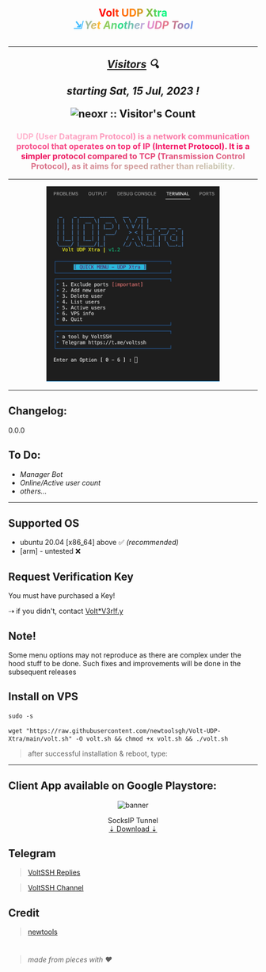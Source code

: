 <h2 align="center"><div><span style="color: #ff0000">V</span><span style="color: #ff1500">o</span><span style="color: #ff2a00">l</span><span style="color: #ff4000">t</span><span style="color: #ff5500"> </span><span style="color: #ff6a00">U</span><span style="color: #ff7f00">D</span><span style="color: #d59315">P</span><span style="color: #aaa72a"> </span><span style="color: #80bb40">X</span><span style="color: #55d055">t</span><span style="color: #2be46a">r</span><span style="color: #00f87f">a</span><br><i><span style="color: #42bcff">⇲</span><span style="color: #71bccd"> </span><span style="color: #a1bc9a">Y</span><span style="color: #d0bb68">e</span><span style="color: #ffbb35">t</span><span style="color: #cac44a"> </span><span style="color: #95cd5f">A</span><span style="color: #60d673">n</span><span style="color: #2bdf88">o</span><span style="color: #4fd19c">t</span><span style="color: #73c2b0">h</span><span style="color: #98b4c4">e</span><span style="color: #bca5d8">r</span><span style="color: #e097ec"> </span><span style="color: #e18dcc">U</span><span style="color: #e382ad">D</span><span style="color: #e4788d">P</span><span style="color: #e56d6d"> </span><span style="color: #c5788e">T</span><span style="color: #a584af">o</span><span style="color: #858fcf">o</span><span style="color: #659af0">l</span></i></div><h2>

----
<p align="center"><i><u>Visitors</u> 🔍</i></p>

<p align="center"><i>starting Sat, 15 Jul, 2023 !</i></p>
<p align="center"><img src="https://profile-counter.glitch.me/{newtoolsgh}/count.svg" alt="neoxr :: Visitor's Count" /></p>


<h3 align="center"><div><span style="color: #ffbad2"></span><span style="color: #ffb8d1"><b></span><span style="color: #ffb7d0">U</span><span style="color: #ffb5cf">D</span><span style="color: #ffb4ce">P</span><span style="color: #feb2cd"> </span><span style="color: #feb1cc">(</span><span style="color: #feafcb">U</span><span style="color: #feadca">s</span><span style="color: #feacc9">e</span><span style="color: #feaac7">r</span><span style="color: #fea9c6"> </span><span style="color: #fea7c5">D</span><span style="color: #fea6c4">a</span><span style="color: #fda4c3">t</span><span style="color: #fda2c2">a</span><span style="color: #fda1c1">g</span><span style="color: #fd9fc0">r</span><span style="color: #fd9ebf">a</span><span style="color: #fd9cbe">m</span><span style="color: #fd9abd"> </span><span style="color: #fd99bc">P</span><span style="color: #fd97bb">r</span><span style="color: #fc96ba">o</span><span style="color: #fc94b9">t</span><span style="color: #fc93b8">o</span><span style="color: #fc91b7">c</span><span style="color: #fc8fb6">o</span><span style="color: #fc8eb5">l</span><span style="color: #fc8cb4">)</span><span style="color: #fc8bb2"></span><span style="color: #fc89b1"></b></span><span style="color: #fb88b0"> </span><span style="color: #fb86af">i</span><span style="color: #fb84ae">s</span><span style="color: #fb83ad"> </span><span style="color: #fb81ac">a</span><span style="color: #fb80ab"> </span><span style="color: #fb7eaa">n</span><span style="color: #fb7da9">e</span><span style="color: #fb7ba8">t</span><span style="color: #fa79a7">w</span><span style="color: #fa78a6">o</span><span style="color: #fa76a5">r</span><span style="color: #fa75a4">k</span><span style="color: #fa73a3"> </span><span style="color: #fa71a2">c</span><span style="color: #fa70a1">o</span><span style="color: #fa6ea0">m</span><span style="color: #fa6d9f">m</span><span style="color: #f96b9d">u</span><span style="color: #f96a9c">n</span><span style="color: #f9689b">i</span><span style="color: #f9669a">c</span><span style="color: #f96599">a</span><span style="color: #f96398">t</span><span style="color: #f96297">i</span><span style="color: #f96096">o</span><span style="color: #f95f95">n</span><span style="color: #f85d94"> </span><span style="color: #f85b93">p</span><span style="color: #f85a92">r</span><span style="color: #f85891">o</span><span style="color: #f85790">t</span><span style="color: #f8558f">o</span><span style="color: #f8548e">c</span><span style="color: #f8528d">o</span><span style="color: #f8508c">l</span><span style="color: #f84f8b"> </span><span style="color: #f74d89">t</span><span style="color: #f74c88">h</span><span style="color: #f74a87">a</span><span style="color: #f74986">t</span><span style="color: #f74785"> </span><span style="color: #f74584">o</span><span style="color: #f74483">p</span><span style="color: #f74282">e</span><span style="color: #f74181">r</span><span style="color: #f63f80">a</span><span style="color: #f63d7f">t</span><span style="color: #f63c7e">e</span><span style="color: #f63a7d">s</span><span style="color: #f6397c"> </span><span style="color: #f6377b">o</span><span style="color: #f6367a">n</span><span style="color: #f63479"> </span><span style="color: #f63278">t</span><span style="color: #f53177">o</span><span style="color: #f52f76">p</span><span style="color: #f52e74"> </span><span style="color: #f52c73">o</span><span style="color: #f52b72">f</span><span style="color: #f52971"> </span><span style="color: #f52770">I</span><span style="color: #f5266f">P</span><span style="color: #f5246e"> </span><span style="color: #f4236d">(</span><span style="color: #f4216c">I</span><span style="color: #f4206b">n</span><span style="color: #f41e6a">t</span><span style="color: #f41c69">e</span><span style="color: #f41b68">r</span><span style="color: #f41967">n</span><span style="color: #f41866">e</span><span style="color: #f41665">t</span><span style="color: #f31464"> </span><span style="color: #f31363">P</span><span style="color: #f31162">r</span><span style="color: #f31061">o</span><span style="color: #f30e5f">t</span><span style="color: #f30d5e">o</span><span style="color: #f30b5d">c</span><span style="color: #f3095c">o</span><span style="color: #f3085b">l</span><span style="color: #f2065a">)</span><span style="color: #f20559">.</span><span style="color: #f20358"> </span><span style="color: #f20257">I</span><span style="color: #f20056">t</span><span style="color: #f20257"> </span><span style="color: #f10458">i</span><span style="color: #f10558">s</span><span style="color: #f10759"> </span><span style="color: #f0095a">a</span><span style="color: #f00b5b"> </span><span style="color: #ef0c5c">s</span><span style="color: #ef0e5c">i</span><span style="color: #ef105d">m</span><span style="color: #ee125e">p</span><span style="color: #ee135f">l</span><span style="color: #ee1560">e</span><span style="color: #ed1760">r</span><span style="color: #ed1961"> </span><span style="color: #ed1b62">p</span><span style="color: #ec1c63">r</span><span style="color: #ec1e64">o</span><span style="color: #ec2064">t</span><span style="color: #eb2265">o</span><span style="color: #eb2366">c</span><span style="color: #ea2567">o</span><span style="color: #ea2768">l</span><span style="color: #ea2968"> </span><span style="color: #e92a69">c</span><span style="color: #e92c6a">o</span><span style="color: #e92e6b">m</span><span style="color: #e8306c">p</span><span style="color: #e8326c">a</span><span style="color: #e8336d">r</span><span style="color: #e7356e">e</span><span style="color: #e7376f">d</span><span style="color: #e73970"> </span><span style="color: #e63a71">t</span><span style="color: #e63c71">o</span><span style="color: #e53e72"> </span><span style="color: #e54073">T</span><span style="color: #e54174">C</span><span style="color: #e44375">P</span><span style="color: #e44575"> </span><span style="color: #e44776">(</span><span style="color: #e34977">T</span><span style="color: #e34a78">r</span><span style="color: #e34c79">a</span><span style="color: #e24e79">n</span><span style="color: #e2507a">s</span><span style="color: #e1517b">m</span><span style="color: #e1537c">i</span><span style="color: #e1557d">s</span><span style="color: #e0577d">s</span><span style="color: #e0587e">i</span><span style="color: #e05a7f">o</span><span style="color: #df5c80">n</span><span style="color: #df5e81"> </span><span style="color: #df6081">C</span><span style="color: #de6182">o</span><span style="color: #de6383">n</span><span style="color: #de6584">t</span><span style="color: #dd6785">r</span><span style="color: #dd6885">o</span><span style="color: #dc6a86">l</span><span style="color: #dc6c87"> </span><span style="color: #dc6e88">P</span><span style="color: #db6f89">r</span><span style="color: #db7189">o</span><span style="color: #db738a">t</span><span style="color: #da758b">o</span><span style="color: #da778c">c</span><span style="color: #da788d">o</span><span style="color: #d97a8d">l</span><span style="color: #d97c8e">)</span><span style="color: #d97e8f">,</span><span style="color: #d87f90"> </span><span style="color: #d88191">a</span><span style="color: #d78391">s</span><span style="color: #d78592"> </span><span style="color: #d78693">i</span><span style="color: #d68894">t</span><span style="color: #d68a95"> </span><span style="color: #d68c95">a</span><span style="color: #d58e96">i</span><span style="color: #d58f97">m</span><span style="color: #d59198">s</span><span style="color: #d49399"> </span><span style="color: #d49599">f</span><span style="color: #d3969a">o</span><span style="color: #d3989b">r</span><span style="color: #d39a9c"> </span><span style="color: #d29c9d">s</span><span style="color: #d29d9e">p</span><span style="color: #d29f9e">e</span><span style="color: #d1a19f">e</span><span style="color: #d1a3a0">d</span><span style="color: #d1a5a1"> </span><span style="color: #d0a6a2">r</span><span style="color: #d0a8a2">a</span><span style="color: #d0aaa3">t</span><span style="color: #cfaca4">h</span><span style="color: #cfada5">e</span><span style="color: #ceafa6">r</span><span style="color: #ceb1a6"> </span><span style="color: #ceb3a7">t</span><span style="color: #cdb4a8">h</span><span style="color: #cdb6a9">a</span><span style="color: #cdb8aa">n</span><span style="color: #ccbaaa"> </span><span style="color: #ccbcab">r</span><span style="color: #ccbdac">e</span><span style="color: #cbbfad">l</span><span style="color: #cbc1ae">i</span><span style="color: #cbc3ae">a</span><span style="color: #cac4af">b</span><span style="color: #cac6b0">i</span><span style="color: #c9c8b1">l</span><span style="color: #c9cab2">i</span><span style="color: #c9cbb2">t</span><span style="color: #c8cdb3">y</span><span style="color: #c8cfb4">.</span></div></h3>


---
<center><img src="https://raw.githubusercontent.com/newtoolsgh/Volt-UDP-Xtra/main/etc/UDPXtra/banner.jpg" alt="banner" width="350"/></center>

---
## Changelog: 
0.0.0
## To Do:
- _Manager Bot_
- _Online/Active user count_
- _others..._

---

## Supported OS
- ubuntu 20.04 [x86_64] above ✅ _(recommended)_
- [arm] - untested ❌

## Request Verification Key
You must have purchased a Key!

⇢ if you didn't, contact [Volt*V3r!f.y](https://t.me/voltverifybot)

## Note!
Some menu options may not reproduce as there are complex under the hood stuff to be done.
Such fixes and improvements will be done in the subsequent releases

## Install on VPS
```
sudo -s
``` 
```
wget "https://raw.githubusercontent.com/newtoolsgh/Volt-UDP-Xtra/main/volt.sh" -O volt.sh && chmod +x volt.sh && ./volt.sh
```
> after successful installation & reboot, type:

---
## Client App available on Google Playstore:

<p align="center"><img src="https://play-lh.googleusercontent.com/EJcydUm9JT2yrUiPgGvvkkiQDcdVVI1bmh6upb-W9vhoAMT6EDPgc14aoBvWDYZJbk4=w480-h960-rw" alt="banner" width="100"/></p>

<p align="center">
SocksIP Tunnel<a href="https://play.google.com/store/apps/details?id=com.newtoolsworks.sockstunnel" target="_blank" rel="noreferrer"> <br>⇣ Download ⇣</a>
</p>

## Telegram 
 > [VoltSSH Replies](https://t.me/VoltsshBot)
 
 > [VoltSSH Channel](https://t.me/voltssh)
 

## Credit
 > [newtools](https://t.me/...)

#
  > _made from pieces with ❤️_
#